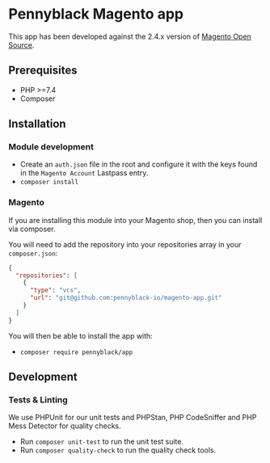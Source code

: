 # Pennyblack Magento app

This app has been developed against the 2.4.x version of [Magento Open Source](https://github.com/magento/magento2).

## Prerequisites

* PHP >=7.4
* Composer

## Installation

### Module development

* Create an `auth.json` file in the root and configure it with the keys found in the `Magento Account` Lastpass entry.
* `composer install`

### Magento

If you are installing this module into your Magento shop, then you can install via composer.

You will need to add the repository into your repositories array in your `composer.json`:

```json
{
  "repositories": [
    {
      "type": "vcs",
      "url": "git@github.com:pennyblack-io/magento-app.git"
    }
  ]
}
```

You will then be able to install the app with:
* `composer require pennyblack/app`

## Development

### Tests & Linting

We use PHPUnit for our unit tests and PHPStan, PHP CodeSniffer and PHP Mess Detector for quality checks.

* Run `composer unit-test` to run the unit test suite.
* Run `composer quality-check` to run the quality check tools.

